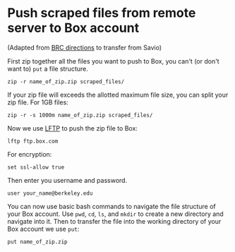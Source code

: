 # Push scraped files from remote server to Box account
(Adapted from [BRC directions](https://github.com/ucberkeley/brc-draft-documentation/wiki/Transferring-Data-Between-Savio-and-Your-UC-Berkeley-Box-Account) to transfer from Savio)

First zip together all the files you want to push to Box, you can't (or don't want to) `put` a file structure.

```
zip -r name_of_zip.zip scraped_files/
```

If your zip file will exceeds the allotted maximum file size, you can split your zip file. For 1GB files:

```
zip -r -s 1000m name_of_zip.zip scraped_files/
```

Now we use [LFTP](http://lftp.tech) to push the zip file to Box:

```
lftp ftp.box.com
```

For encryption:

```
set ssl-allow true
```

Then enter you username and password.

```
user your_name@berkeley.edu
```

You can now use basic bash commands to navigate the file structure of your Box account. Use `pwd`, `cd`, `ls`, and `mkdir` to create a new directory and navigate into it. Then to transfer the file into the working directory of your Box account we use `put`: 

```
put name_of_zip.zip
```